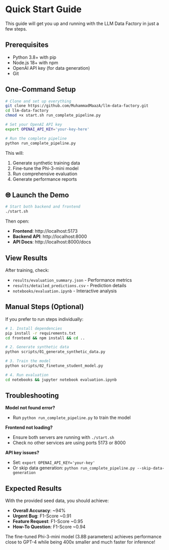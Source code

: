 # Quick Start Guide

This guide will get you up and running with the LLM Data Factory in just a few steps.

## Prerequisites

- Python 3.8+ with pip
- Node.js 18+ with npm  
- OpenAI API key (for data generation)
- Git

## One-Command Setup

```bash
# Clone and set up everything
git clone https://github.com/MuhammadMaazA/llm-data-factory.git
cd llm-data-factory
chmod +x start.sh run_complete_pipeline.py

# Set your OpenAI API key
export OPENAI_API_KEY='your-key-here'

# Run the complete pipeline
python run_complete_pipeline.py
```

This will:
1. Generate synthetic training data
2. Fine-tune the Phi-3-mini model  
3. Run comprehensive evaluation
4. Generate performance reports

## 🌐 Launch the Demo

```bash
# Start both backend and frontend
./start.sh
```

Then open:
- **Frontend**: http://localhost:5173
- **Backend API**: http://localhost:8000
- **API Docs**: http://localhost:8000/docs

## View Results

After training, check:
- `results/evaluation_summary.json` - Performance metrics
- `results/detailed_predictions.csv` - Prediction details
- `notebooks/evaluation.ipynb` - Interactive analysis

## Manual Steps (Optional)

If you prefer to run steps individually:

```bash
# 1. Install dependencies
pip install -r requirements.txt
cd frontend && npm install && cd ..

# 2. Generate synthetic data
python scripts/01_generate_synthetic_data.py

# 3. Train the model
python scripts/02_finetune_student_model.py

# 4. Run evaluation
cd notebooks && jupyter notebook evaluation.ipynb
```

## Troubleshooting

**Model not found error?**
- Run `python run_complete_pipeline.py` to train the model

**Frontend not loading?**
- Ensure both servers are running with `./start.sh`
- Check no other services are using ports 5173 or 8000

**API key issues?**
- Set: `export OPENAI_API_KEY='your-key'`
- Or skip data generation: `python run_complete_pipeline.py --skip-data-generation`

## Expected Results

With the provided seed data, you should achieve:
- **Overall Accuracy**: ~94%
- **Urgent Bug**: F1-Score ~0.91
- **Feature Request**: F1-Score ~0.95  
- **How-To Question**: F1-Score ~0.94

The fine-tuned Phi-3-mini model (3.8B parameters) achieves performance close to GPT-4 while being 400x smaller and much faster for inference!
